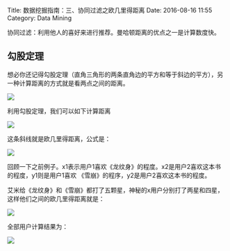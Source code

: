 Title: 数据挖掘指南：三、协同过滤之欧几里得距离
Date: 2016-08-16 11:55
Category: Data Mining

协同过滤：利用他人的喜好来进行推荐。曼哈顿距离的优点之一是计算数度快。

## 勾股定理

想必你还记得勾股定理（直角三角形的两条直角边的平方和等于斜边的平方），另一种计算距离的方式就是看两点之间的距离。

![](http://i2.buimg.com/1949/f0b7a8b6a08ec689.png)

利用勾股定理，我们可以如下计算距离

![](http://i2.buimg.com/1949/8af779728afa1d47.png)

这条斜线就是欧几里得距离，公式是：

![](http://i1.buimg.com/1949/356e75e8aba1397e.png)

回顾一下之前例子。x1表示用户1喜欢《龙纹身》的程度。x2是用户2喜欢这本书的程度，y1则是用户1喜欢
《雪崩》的程序，y2是用户2喜欢这本书的程度。

艾米给《龙纹身》和《雪崩》都打了五颗星，神秘的x用户分别打了两星和四星，这样他们之间的欧几里得距离就是：

![](http://i1.buimg.com/1949/fa4534a5bccf871f.png)

全部用户计算结果为：

![](http://i1.buimg.com/1949/d3affe2e008e797c.png)